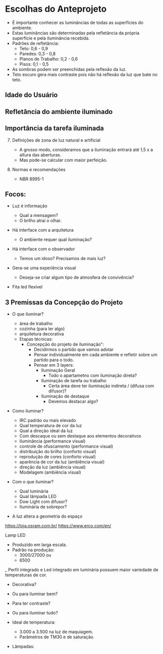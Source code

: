 
# Escolhas do Anteprojeto
- É importante conhecer as luminâncias de todas as superfícies do ambiente.
- Estas luminâncias são determinadas pela refletância da própria superfície e pela iluminância recebida.
- Padrões de refletância:
    - Teto: 0,6 - 0,9
    - Paredes: 0,3 - 0,8
    - Planos de Trabalho: 0,2 - 0,6
    - Pisos: 0,1 - 0,5
- As sombras podem ser preenchidas pela reflexão da luz.
- Teto escuro gera mais contraste pois não há reflexão da luz que bate no teto.

## Idade do Usuário

## Refletância do ambiente iluminado

## Importância da tarefa iluminada

7. Definições de zona de luz natural e artificial
    - A grosso modo, consideramos que a iluminação entrará até 1,5 x a altura das aberturas.
    - Mas pode-se calcular com maior perfeição.

5. Normas e recomendações
    - NBR 8995-1



## Focos:
- Luz é informação
    - Qual a mensagem?
    - O brilho atrai o olhar.
- Há interface com a arquitetura
    - O ambiente requer qual iluminação?
- Há interface com o observador
    - Temos um idoso? Precisamos de mais luz?
- Gera-se uma experiência visual
    - Deseja-se criar algum tipo de atmosfera de convivência?

- Fita led flexível

## 3 Premissas da Concepção do Projeto
- O que iluminar?
    - área de trabalho
    - cozinha (para ler algo)
    - arquitetura decorativa
    - Etapas técnicas:
        - Concepção do projeto de iluminação":
            - Decidirmos o partido que vamos adotar
            - Pensar individualmente em cada ambiente e refletir sobre um partido para o todo.
            - Pensar em 3 layers:
                - Iluminação Geral
                    - Todo o apartametno com iluminação direta?
                - Iluminação de tarefa ou trabalho
                    - Certa área deve ter iluminação indireta / (difusa com difusor)?
                - Iluminação de destaque
                    - Devemos destacar algo?
- Como iluminar?
    - IRC padrão ou mais elevado
    - Qual temperatura de cor da luz
    - Qual a direção ideal da luz
    - Com descaque ou sem destaque aos elementos decorativos
    - Iluminância (performance visual)
    - controle de ofuscamento (performance visual)
    - distribuição do brilho (conforto visual)
    - reprodução de cores (conforto visual)
    - aparência de cor da luz (ambiência visual)
    - direção da luz (ambiência visual)
    - Modelagem (ambiência visual)
- Com o que iluminar?
    - Qual luminária
    - Qual lâmpada LED 
    - Dow Light com difusor?
    - Iluminária de sobrepor?


- A luz altera a geometria do espaço











https://loja.osram.com.br/
https://www.erco.com/en/

Lamp LED
- Produzido em larga escala.
- Padrão na produção:
    - 3000/27000 ou
    - 6500

_ Perfil integrado e Led integrado em luminária possuem maior variedade de temperaturas de cor.

- Decorativa?
- Ou para iluminar bem?

- Para ter contraste?
- Ou para iluminar tudo?

- Ideal de temperatura:
    - 3.000 a 3.500 na luz de maquiagem. 
    - Parâmetros de TM30 e de saturação.

- Lâmpadas:


